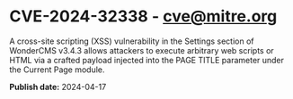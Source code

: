 # CVE-2024-32338 - cve@mitre.org

A cross-site scripting (XSS) vulnerability in the Settings section of WonderCMS v3.4.3 allows attackers to execute arbitrary web scripts or HTML via a crafted payload injected into the PAGE TITLE parameter under the Current Page module.

**Publish date:** 2024-04-17
